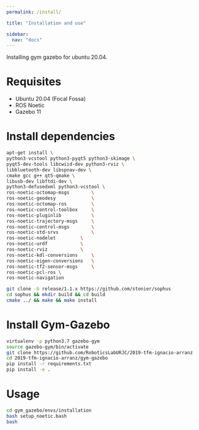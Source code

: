 ```yaml
---
permalink: /install/

title: "Installation and use"

sidebar:
  nav: "docs"
---
```


Installing gym gazebo for ubuntu 20.04.

# Requisites

- Ubuntu 20.04 (Focal Fossa)
- ROS Noetic
- Gazebo 11

# Install dependencies

```bash
apt-get install \
python3-vcstool python3-pyqt5 python3-skimage \
pyqt5-dev-tools libcwiid-dev python3-rviz \
libbluetooth-dev libspnav-dev \
cmake gcc g++ qt5-qmake \
libusb-dev libftdi-dev \
python3-defusedxml python3-vcstool \
ros-noetic-octomap-msgs        \
ros-noetic-geodesy             \
ros-noetic-octomap-ros         \
ros-noetic-control-toolbox     \
ros-noetic-pluginlib	       \
ros-noetic-trajectory-msgs     \
ros-noetic-control-msgs	       \
ros-noetic-std-srvs 	       \
ros-noetic-nodelet	       \
ros-noetic-urdf		       \
ros-noetic-rviz		       \
ros-noetic-kdl-conversions     \
ros-noetic-eigen-conversions   \
ros-noetic-tf2-sensor-msgs     \
ros-noetic-pcl-ros \
ros-noetic-navigation 
```

```bash
git clone -b release/1.1.x https://github.com/stonier/sophus
cd sophus && mkdir build && cd build
cmake ../ && make && make install
```

# Install Gym-Gazebo

```bash
virtualenv -p python3.7 gazebo-gym
source gazebo-gym/bin/activate
git clone https://github.com/RoboticsLabURJC/2019-tfm-ignacio-arranz
cd 2019-tfm-ignacio-arranz/gym-gazebo
pip install -r requirements.txt
pip install -e .
```

# Usage

```bash
cd gym_gazebo/envs/installation
bash setup_noetic.bash
bash 
```
